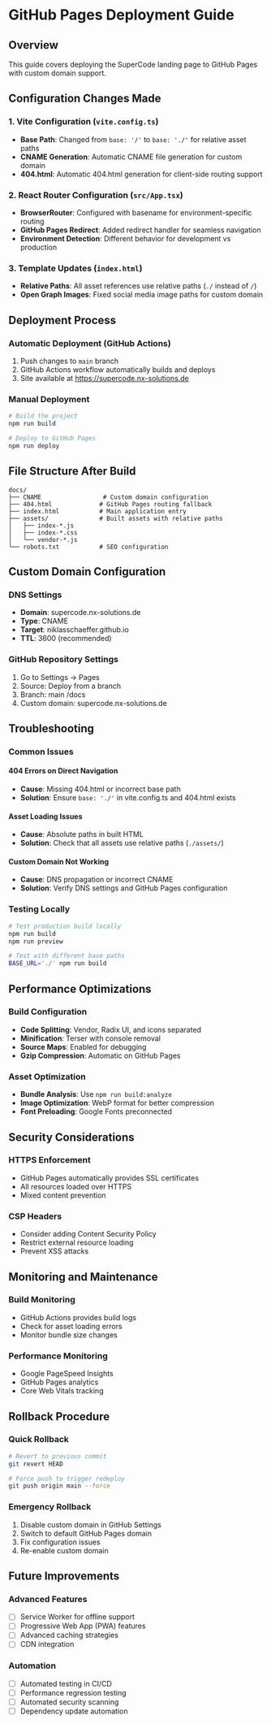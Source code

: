 # GitHub Pages Deployment Guide

## Overview
This guide covers deploying the SuperCode landing page to GitHub Pages with custom domain support.

## Configuration Changes Made

### 1. Vite Configuration (`vite.config.ts`)
- **Base Path**: Changed from `base: '/'` to `base: './'` for relative asset paths
- **CNAME Generation**: Automatic CNAME file generation for custom domain
- **404.html**: Automatic 404.html generation for client-side routing support

### 2. React Router Configuration (`src/App.tsx`)
- **BrowserRouter**: Configured with basename for environment-specific routing
- **GitHub Pages Redirect**: Added redirect handler for seamless navigation
- **Environment Detection**: Different behavior for development vs production

### 3. Template Updates (`index.html`)
- **Relative Paths**: All asset references use relative paths (`./` instead of `/`)
- **Open Graph Images**: Fixed social media image paths for custom domain

## Deployment Process

### Automatic Deployment (GitHub Actions)
1. Push changes to `main` branch
2. GitHub Actions workflow automatically builds and deploys
3. Site available at https://supercode.nx-solutions.de

### Manual Deployment
```bash
# Build the project
npm run build

# Deploy to GitHub Pages
npm run deploy
```

## File Structure After Build
```
docs/
├── CNAME                 # Custom domain configuration
├── 404.html             # GitHub Pages routing fallback
├── index.html           # Main application entry
├── assets/              # Built assets with relative paths
│   ├── index-*.js
│   ├── index-*.css
│   └── vendor-*.js
└── robots.txt           # SEO configuration
```

## Custom Domain Configuration

### DNS Settings
- **Domain**: supercode.nx-solutions.de
- **Type**: CNAME
- **Target**: niklasschaeffer.github.io
- **TTL**: 3600 (recommended)

### GitHub Repository Settings
1. Go to Settings → Pages
2. Source: Deploy from a branch
3. Branch: main /docs
4. Custom domain: supercode.nx-solutions.de

## Troubleshooting

### Common Issues

#### 404 Errors on Direct Navigation
- **Cause**: Missing 404.html or incorrect base path
- **Solution**: Ensure `base: './'` in vite.config.ts and 404.html exists

#### Asset Loading Issues
- **Cause**: Absolute paths in built HTML
- **Solution**: Check that all assets use relative paths (`./assets/`)

#### Custom Domain Not Working
- **Cause**: DNS propagation or incorrect CNAME
- **Solution**: Verify DNS settings and GitHub Pages configuration

### Testing Locally
```bash
# Test production build locally
npm run build
npm run preview

# Test with different base paths
BASE_URL='./' npm run build
```

## Performance Optimizations

### Build Configuration
- **Code Splitting**: Vendor, Radix UI, and icons separated
- **Minification**: Terser with console removal
- **Source Maps**: Enabled for debugging
- **Gzip Compression**: Automatic on GitHub Pages

### Asset Optimization
- **Bundle Analysis**: Use `npm run build:analyze`
- **Image Optimization**: WebP format for better compression
- **Font Preloading**: Google Fonts preconnected

## Security Considerations

### HTTPS Enforcement
- GitHub Pages automatically provides SSL certificates
- All resources loaded over HTTPS
- Mixed content prevention

### CSP Headers
- Consider adding Content Security Policy
- Restrict external resource loading
- Prevent XSS attacks

## Monitoring and Maintenance

### Build Monitoring
- GitHub Actions provides build logs
- Check for asset loading errors
- Monitor bundle size changes

### Performance Monitoring
- Google PageSpeed Insights
- GitHub Pages analytics
- Core Web Vitals tracking

## Rollback Procedure

### Quick Rollback
```bash
# Revert to previous commit
git revert HEAD

# Force push to trigger redeploy
git push origin main --force
```

### Emergency Rollback
1. Disable custom domain in GitHub Settings
2. Switch to default GitHub Pages domain
3. Fix configuration issues
4. Re-enable custom domain

## Future Improvements

### Advanced Features
- [ ] Service Worker for offline support
- [ ] Progressive Web App (PWA) features
- [ ] Advanced caching strategies
- [ ] CDN integration

### Automation
- [ ] Automated testing in CI/CD
- [ ] Performance regression testing
- [ ] Automated security scanning
- [ ] Dependency update automation